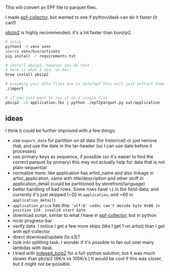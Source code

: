 This will convert an EPF file to parquet files.

I made [epf-collector](https://github.com/konsumer/epf-collector), but wanted to see if python/dask can do it faster (it can!)

[pbzip2](https://github.com/ruanhuabin/pbzip2) is highly recommended. it's a lot faster than bunzip2.

```sh
# setup
python3 -m venv venv
source venv/bin/activate
pip install -r requirements.txt

# install pbzip2, however you do that
# here is what I did, on mac:
brew install pbzip2

# assuming your data files are in data/epf this will just extract them all, then import them into a duckdb (if that is installed)
./import

# if you just want to run it on a single file
pbzip2 -cd application.tbz | python ./epf2parquet.py out/application
```


## ideas

I think it could be further improved with a few things:

- use `export_date` for partition on all data (for historical) or just remove that, and use the date in the tar-header (so I can use date before it processes)
- use primary-keys as sequence, if possible (so it's easier to find the correct parquet by primary) this may not actually help for data that is not plain-sequential
- normalize more: like application has artist_name and also linkage in artist_application, same with title/description and other stuff in application_detail (could be partitioned by storefront/language)
- better handling of bad rows. Some rows have `\1` in the field-data, and currently it's just skipped (~20 in `application`, and ~60 in `application_detail`)
- `application_price` has this: `'utf-8' codec can't decode byte 0x80 in position 124: invalid start byte`
- download script, similar to what I have in [epf-collector](https://github.com/konsumer/epf-collector), but in python
- nicer progress-bar
- verify data. I notice I get a few more skips (like I get 1 on artist) than I get with epf-collector
- direct download/update (to s3)?
- look into splitting task. I wonder if it's possible to fan out over many lambdas with dask.
- I tried with [indexed_bzip2](https://github.com/mxmlnkn/indexed_bzip2) for a full-python solution, but it was much slower than pbzip2  (6K/s vs 100K/s.) It would be cool if this was closer, but it might not be possible.
